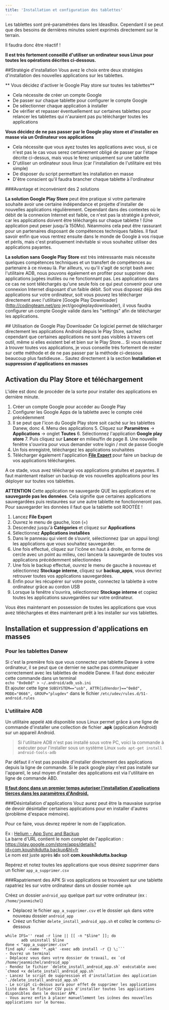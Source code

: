 ```yaml
---
title: 'Installation et configuration des tablettes'
---
```


Les tablettes sont pré-paramétrées dans les IdeasBox. Cependant il se peut que des besoins de dernières minutes soient exprimés directement sur le terrain.

Il faudra donc être réactif ! 

**Il est très fortement conseillé d'utiliser un ordinateur sous Linux pour toutes les opérations décrites ci-dessous.**

##Stratégie d'installation 
Vous avez le choix entre deux stratégies d'installation des nouvelles applications sur les tablettes.  

** Vous décidez d'activer le Google Play store sur toutes les tablettes**
  * Cela nécessite de créer un compte Google 
  * De passer sur chaque tablette pour configurer le compte Google
  * De sélectionner chaque application à installer 
  * De vérifier et repasser éventuellement sur certaines tablettes pour relancer les tablettes qui n'auraient pas pu télécharger toutes les applications

**Vous décidez de ne pas passer par le Google play store et d'installer en masse via un Ordinateur vos applications**
  * Cela nécessite que vous ayez toutes les applications avec vous, si ce n'est pas le cas vous serez certainement obligé de passer par l'étape décrite ci-dessus, mais vous le ferez uniquement sur une tablette
  * D'utiliser un ordinateur sous linux (car l'installation de l'utilitaire est très simple)
  * De disposer du script permettant les installation en masse 
  * D'être conscient qu'il faudra brancher chaque tablette à l'ordinateur

###Avantage et inconvénient des 2 solutions 

**La solution Google Play Store** peut être pratique si votre partenaire souhaite avoir une certaine indépendance et projette d'installer de nouvelles applications régulièrement. Cependant dans des contextes où le débit de la connexion Internet est faible, ce n'est pas la stratégie à prévoir, car les applications doivent être téléchargés sur chaque tablette ! (Une application peut peser jusqu'à 150Mo). Néanmoins cela peut être rassurant pour un partenaires disposant de compétences techniques faibles. Il faut savoir enfin que vous rentrez ensuite dans le  monde de Google à vos risque et périls, mais c'est pratiquement inévitable si vous souhaitez utiliser des applications payantes.  


**La solution sans Google Play Store** est très intéressante mais nécessite quelques compétences techniques et un transfert de compétences au partenaire à ce niveau là. Par ailleurs, vu qu'il s'agit de script bash avec l'utilitaire ADB, nous pouvons également en profiter pour supprimer des applications jugées inutiles ou ne fonctionnant pas. Les applications dans ce cas ne sont téléchargés qu'une seule fois ce qui peut convenir pour une connexion Internet disposant d'un faible débit. Soit vous disposez déjà des applications sur votre ordinateur, soit vous pouvez les télécharger directement avec l'utilitaire [Google Play Downloader](http://codingteam.net/pro ject/googleplaydownloader), il vous faudra configurer un compte Google valide dans les "settings" afin de télécharger les applications.

## Utilisation de Google Play Downloader
Ce logiciel permet de télécharger directement les applications Android  depuis le Play Store, sachez cependant que certaines applications ne sont pas visibles à travers cet outil, même si elles existent bel et bien sur le Play Store... Si vous réussisez à trouver toutes vos applications, je vous conseille très fortement de rester sur cette méthode et de ne pas passer par la méthode ci-dessous beaucoup plus fastidieuse... Sautez directement à la section **Installation et suppression d'applications en masses**

## Activation du Play Store et téléchargement

L'idée est donc de procéder de la sorte pour installer des applications en dernière minute.
1. Créer un compte Google pour accéder au Google Play
2. Configurer les Google Apps de la tablette avec le compte créé précédemment 
  3. Il se peut que l'icon du Google Play store soit caché sur les tablettes Danew, donc 
    4. Menu des applications
    5. Cliquez sur **Paramètres** -> **Applications** -> onglet **Toutes**
    6. Sélectionnez l'application **Google play store**
    7. Puis cliquez sur **Lancer** en milieu/fin de page
    8. Une nouvelle fenêtre s'ouvrira pour vous demander votre login / mot de passe Google
9. Un fois enregistré, téléchargez les applications souhaitées 
10. Télécharger également l'application [**File Expert**](https://play.google.com/store/apps/details?id=xcxin.filexpert) pour faire un backup de vos applications téléchargées. 

A ce stade, vous avez téléchargé vos applications gratuites et payantes. Il faut maintenant réaliser un backup de vos nouvelles applications pour les déployer sur toutes vos tablettes.

**ATTENTION** Cette application ne sauvegarde QUE les applications et ne **sauvegarde pas les données**. Cela signifie que certaines applications sauvegardées puis restaurées sur une autre tablette ne fonctionneront pas. Pour sauvegarder les données il faut que la tablette soit ROOTÉE !

1. Lancez **File Expert**
2. Ouvrez le menu de gauche, Icon (=)
3. Descendez jusqu'à **Catégories** et cliquez sur **Applications**
4. Sélectionnez **Applications installées**
5. Dans le panneau qui vient de s’ouvrir, sélectionnez (par un appui long) les applications que vous souhaitez sauvegarder.
6. Une fois effectué, cliquez sur l'icône en haut à droite, en forme de cercle avec un point au milieu, ceci lancera la sauvegarde de toutes vos applications précédemment sélectionnées
7. Une fois le backup effectué, ouvrez le menu de gauche à nouveau et sélectionnez **Stockage interne**, cliquez sur **backup_apps**, vous devriez retrouver toutes vos applications sauvegardées.
8. Enfin pour les récupérer sur votre poste, connectez la tablette à votre ordinateur grâce au cordon USB 
9. Lorsque la fenêtre s'ouvrira, sélectionnez **Stockage interne** et copiez toutes les applications sauvegardées sur votre ordinateur.

Vous êtes maintenant en possession de toutes les applications que vous avez téléchargées et êtes maintenant prêt à les installer sur vos tablettes.

## Installation et suppression d'applications en masses

### Pour les tablettes Danew 
Si c'est la première fois que vous connectez une tablette Danew à votre ordinateur, il se peut que ce dernier ne sache pas communiquer correctement avec les tablettes de modèle Danew. Il faut donc exécuter cette commande dans un terminal  
`echo "0x0e8d" > ~/.android/adb_usb.ini`  
Et ajouter cette ligne `SUBSYSTEM=="usb", ATTR{idVendor}=="0e8d", MODE="0666", GROUP="plugdev"` dans le fichier `/etc/udev/rules.d/51-android.rules`

### L'utilitaire ADB

Un utilitaire appelé `ADB` disponible sous Linux permet grâce à une ligne de commande d'installer une collection de fichier **.apk** (application Android) sur un appareil Android. 

> Si l'utilitaire ADB n'est pas installé sous votre PC, voici la commande à exécuter pour l'installer sous un système Linux 
`sudo apt-get install android-tools-adb`

Par défaut il n'est pas possible d'installer directement des applications depuis la ligne de commande. Si le pack google play n'est pas installé  sur l'appareil, le seul moyen d'installer des applications est via l'utilitaire en ligne de commande ABD. 

**[Il faut donc dans un premier temps autoriser l'installation d'applications tierces dans les paramètres d'Android.](http://www.frandroid.com/comment-faire/lemultimedia/231266_autoriserlessourcesinconnues)**

###Désintallation d'applications
Vouz aurez peut être la mauvaise surprise de devoir désintaller certaines applications pour en installer d'autres (problème d'espace mémoire).  

Pour ce faire, vous devrez repérer le nom de l'application. 

Ex : [Helium - App Sync and Backup](https://play.google.com/store/apps/details?id=com.koushikdutta.backup&hl=fr)  
La barre d'URL contient le nom complet de l'application : 
https://play.google.com/store/apps/details?id=com.koushikdutta.backup&hl=fr  
Le nom est juste après **id=** soit **com.koushikdutta.backup**

Repérez et notez toutes les applications que vous désirez supprimer dans un fichier `app_a_supprimer.csv`  

###Rapatriement des APK
Si vos applications se trouvaient sur une tablette rapatriez les sur votre ordinateur dans un dossier nomée `apk`


Créez un dossier `android_app` quelque part sur votre ordinateur (ex :  `/home/jeanmichel`)
 - Déplacez le fichier `app_a_supprimer.csv` et le dossier `apk` dans votre nouveau dossier `android_app`
 - Créez un fichier `delete_install_android_app.sh` et collez le contenu ci-dessous  
 ```#!/bin/bash
while IFS='' read -r line || [[ -n "$line" ]]; do
	    adb uninstall $line
done < "app_a_supprimer.csv"  
find apk/ -name '*.apk' -exec adb install -r {} \;```
 - Ouvrez un terminal
 - Déplacez vous dans votre dossier de travail, ex `cd /home/jeanmichel/android_app`
 - Rendez le fichier `delete_install_android_app.sh` exécutable avec `chmod +x delete_install_android_app.sh`
 - Lancez le script de suppression et d'installation des application `./delete_install_android_app.sh`
 - Le script ci-dessus aura pour effet de supprimer les applications listé dans le fichier CSV puis d'installer toutes les applications disponibles dans le dossier APK. 
 - Vous aurez enfin à placer manuellement les icônes des nouvelles applications sur le bureau.
